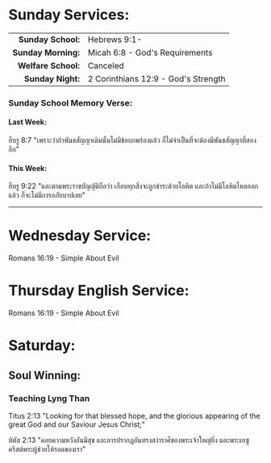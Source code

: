 # Sunday Services:

| | |
| --:|:-- |
| **Sunday School:**  |	Hebrews 9:1-
| **Sunday Morning:** |	Micah 6:8 - God's Requirements
| **Welfare School:** |	Canceled
| **Sunday Night:**   | 2 Corinthians 12:9 - God's Strength

### Sunday School Memory Verse:
#### Last Week: 
ฮีบรู 8:7 "เพราะว่าถ้าพันธสัญญาเดิมนั้นไม่มีข้อบกพร่องแล้ว ก็ไม่จำเป็นที่จะต้องมีพันธสัญญาที่สองอีก"

#### This Week:
ฮีบรู 9:22 "และตามพระราชบัญญัติถือว่า เกือบทุกสิ่งจะถูกชำระด้วยโลหิต และถ้าไม่มีโลหิตไหลออกแล้ว ก็จะไม่มีการอภัยบาปเลย"

---
# Wednesday Service:
Romans 16:19 - Simple About Evil

# Thursday English Service:
Romans 16:19 - Simple About Evil

# Saturday:

## Soul Winning:

### Teaching Lyng Than
Titus 2:13 "Looking for that blessed hope, and the glorious appearing of the great God and our Saviour Jesus Christ;"

ทิตัส 2:13 "คอยความหวังอันมีสุข และการปรากฏอันทรงสง่าราศีของพระเจ้าใหญ่ยิ่ง และพระเยซูคริสต์พระผู้ช่วยให้รอดของเรา"